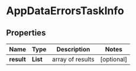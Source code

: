 # AppDataErrorsTaskInfo


## Properties

| Name | Type | Description | Notes |
|------------ | ------------- | ------------- | -------------|
**result** | **List<AppDataErrorsResultInfo>** | array of results |[optional]|